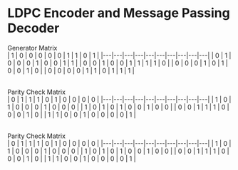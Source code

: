 # LDPC Encoder and Message Passing Decoder

Generator Matrix<br>
| 1 | 0 | 0 | 0 | 0 | 0 | 1 | 1 | 0 | 1 |
|---|---|---|---|---|---|---|---|---|---|
| 0 | 1 | 0 | 0 | 0 | 1 | 0 | 0 | 1 | 1 |
| 0 | 0 | 1 | 0 | 0 | 1 | 1 | 1 | 1 | 0 |
| 0 | 0 | 0 | 1 | 0 | 1 | 0 | 0 | 1 | 0 |
| 0 | 0 | 0 | 0 | 1 | 1 | 0 | 1 | 1 | 1 |<br><br>


Parity Check Matrix<br>
| 0 | 1 | 1 | 1 | 0 | 1 | 0 | 0 | 0 | 0 |
|---|---|---|---|---|---|---|---|---|---|
| 1 | 0 | 1 | 0 | 0 | 0 | 1 | 0 | 0 | 0 |
| 1 | 0 | 1 | 0 | 1 | 0 | 0 | 1 | 0 | 0 |
| 0 | 0 | 1 | 1 | 1 | 0 | 0 | 0 | 1 | 0 |
| 1 | 1 | 0 | 0 | 1 | 0 | 0 | 0 | 0 | 1 |<br><br>



Parity Check Matrix<br>
| 0 | 1 | 1 | 1 | 0 | 1 | 0 | 0 | 0 | 0 |
|---|---|---|---|---|---|---|---|---|---|
| 1 | 0 | 1 | 0 | 0 | 0 | 1 | 0 | 0 | 0 |
| 1 | 0 | 1 | 0 | 1 | 0 | 0 | 1 | 0 | 0 |
| 0 | 0 | 1 | 1 | 1 | 0 | 0 | 0 | 1 | 0 |
| 1 | 1 | 0 | 0 | 1 | 0 | 0 | 0 | 0 | 1 |<br><br>
